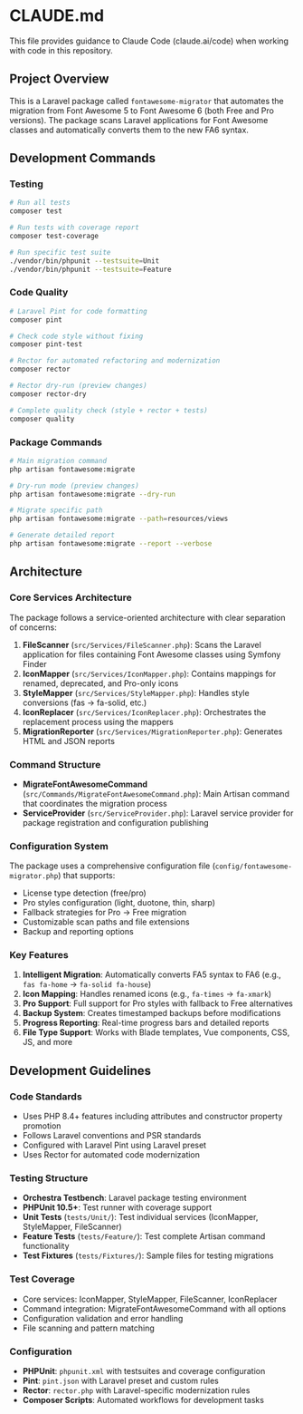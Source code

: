 # CLAUDE.md

This file provides guidance to Claude Code (claude.ai/code) when working with code in this repository.

## Project Overview

This is a Laravel package called `fontawesome-migrator` that automates the migration from Font Awesome 5 to Font Awesome 6 (both Free and Pro versions). The package scans Laravel applications for Font Awesome classes and automatically converts them to the new FA6 syntax.

## Development Commands

### Testing
```bash
# Run all tests
composer test

# Run tests with coverage report
composer test-coverage

# Run specific test suite
./vendor/bin/phpunit --testsuite=Unit
./vendor/bin/phpunit --testsuite=Feature
```

### Code Quality
```bash
# Laravel Pint for code formatting
composer pint

# Check code style without fixing
composer pint-test

# Rector for automated refactoring and modernization
composer rector

# Rector dry-run (preview changes)
composer rector-dry

# Complete quality check (style + rector + tests)
composer quality
```

### Package Commands
```bash
# Main migration command
php artisan fontawesome:migrate

# Dry-run mode (preview changes)
php artisan fontawesome:migrate --dry-run

# Migrate specific path
php artisan fontawesome:migrate --path=resources/views

# Generate detailed report
php artisan fontawesome:migrate --report --verbose
```

## Architecture

### Core Services Architecture

The package follows a service-oriented architecture with clear separation of concerns:

1. **FileScanner** (`src/Services/FileScanner.php`): Scans the Laravel application for files containing Font Awesome classes using Symfony Finder
2. **IconMapper** (`src/Services/IconMapper.php`): Contains mappings for renamed, deprecated, and Pro-only icons
3. **StyleMapper** (`src/Services/StyleMapper.php`): Handles style conversions (fas → fa-solid, etc.)
4. **IconReplacer** (`src/Services/IconReplacer.php`): Orchestrates the replacement process using the mappers
5. **MigrationReporter** (`src/Services/MigrationReporter.php`): Generates HTML and JSON reports

### Command Structure

- **MigrateFontAwesomeCommand** (`src/Commands/MigrateFontAwesomeCommand.php`): Main Artisan command that coordinates the migration process
- **ServiceProvider** (`src/ServiceProvider.php`): Laravel service provider for package registration and configuration publishing

### Configuration System

The package uses a comprehensive configuration file (`config/fontawesome-migrator.php`) that supports:
- License type detection (free/pro)
- Pro styles configuration (light, duotone, thin, sharp)
- Fallback strategies for Pro → Free migration
- Customizable scan paths and file extensions
- Backup and reporting options

### Key Features

1. **Intelligent Migration**: Automatically converts FA5 syntax to FA6 (e.g., `fas fa-home` → `fa-solid fa-house`)
2. **Icon Mapping**: Handles renamed icons (e.g., `fa-times` → `fa-xmark`)
3. **Pro Support**: Full support for Pro styles with fallback to Free alternatives
4. **Backup System**: Creates timestamped backups before modifications
5. **Progress Reporting**: Real-time progress bars and detailed reports
6. **File Type Support**: Works with Blade templates, Vue components, CSS, JS, and more

## Development Guidelines

### Code Standards
- Uses PHP 8.4+ features including attributes and constructor property promotion
- Follows Laravel conventions and PSR standards
- Configured with Laravel Pint using Laravel preset
- Uses Rector for automated code modernization

### Testing Structure
- **Orchestra Testbench**: Laravel package testing environment
- **PHPUnit 10.5+**: Test runner with coverage support
- **Unit Tests** (`tests/Unit/`): Test individual services (IconMapper, StyleMapper, FileScanner)
- **Feature Tests** (`tests/Feature/`): Test complete Artisan command functionality
- **Test Fixtures** (`tests/Fixtures/`): Sample files for testing migrations

### Test Coverage
- Core services: IconMapper, StyleMapper, FileScanner, IconReplacer
- Command integration: MigrateFontAwesomeCommand with all options
- Configuration validation and error handling
- File scanning and pattern matching

### Configuration
- **PHPUnit**: `phpunit.xml` with testsuites and coverage configuration
- **Pint**: `pint.json` with Laravel preset and custom rules
- **Rector**: `rector.php` with Laravel-specific modernization rules
- **Composer Scripts**: Automated workflows for development tasks